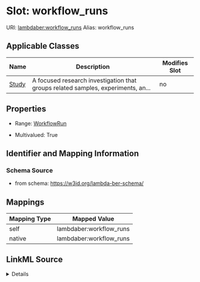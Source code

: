

# Slot: workflow_runs 



URI: [lambdaber:workflow_runs](https://w3id.org/lambda-ber-schema/workflow_runs)
Alias: workflow_runs

<!-- no inheritance hierarchy -->





## Applicable Classes

| Name | Description | Modifies Slot |
| --- | --- | --- |
| [Study](Study.md) | A focused research investigation that groups related samples, experiments, an... |  no  |






## Properties

* Range: [WorkflowRun](WorkflowRun.md)

* Multivalued: True




## Identifier and Mapping Information






### Schema Source


* from schema: https://w3id.org/lambda-ber-schema/




## Mappings

| Mapping Type | Mapped Value |
| ---  | ---  |
| self | lambdaber:workflow_runs |
| native | lambdaber:workflow_runs |




## LinkML Source

<details>
```yaml
name: workflow_runs
from_schema: https://w3id.org/lambda-ber-schema/
rank: 1000
alias: workflow_runs
owner: Study
domain_of:
- Study
range: WorkflowRun
multivalued: true
inlined: true
inlined_as_list: true

```
</details>